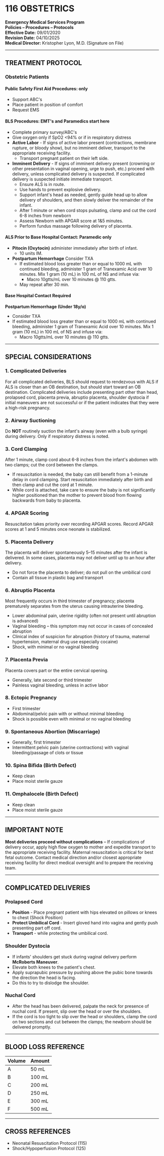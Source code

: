# 116 OBSTETRICS

**Emergency Medical Services Program**  
**Policies – Procedures – Protocols**  
**Effective Date:** 09/01/2020  
**Revision Date:** 04/10/2025  
**Medical Director:** Kristopher Lyon, M.D. (Signature on File)

---

## TREATMENT PROTOCOL

### Obstetric Patients

#### Public Safety First Aid Procedures: only

- Support ABC's
- Place patient in position of comfort
- Request EMS

#### BLS Procedures: EMT's and Paramedics start here

- Complete primary survey/ABC's
- Give oxygen only if SpO2 <94% or if in respiratory distress
- **Active Labor** - If signs of active labor present (contractions, membrane rupture, or bloody show), but no imminent deliver, transport to the appropriate receiving facility.
  - Transport pregnant patient on their left side.
- **Imminent Delivery** - If signs of imminent delivery present (crowning or other presentation in vaginal opening, urge to push, etc.) proceed with delivery, unless complicated delivery is suspected. If complicated delivery is suspected initiate immediate transport.
  - Ensure ALS is in route.
  - Use hands to prevent explosive delivery.
  - Support infant's head as needed, gently guide head up to allow delivery of shoulders, and then slowly deliver the remainder of the infant.
  - After 1 minute or when cord stops pulsating, clamp and cut the cord 6-8 inches from newborn
  - Assess Newborn with APGAR score at 1&5 minutes.
  - Perform fundus massage following delivery of placenta.

#### ALS Prior to Base Hospital Contact: Paramedic only

- **Pitocin (Oxytocin)** administer immediately after birth of infant.
  - 10 units IM.
- **Postpartum Hemorrhage** Consider TXA
  - If estimated blood loss greater than or equal to 1000 mL with continued bleeding, administer 1 gram of Tranexamic Acid over 10 minutes. Mix 1 gram (10 mL) in 100 mL of NS and infuse via:
    - Macro 10gtts/mL over 10 minutes @ 110 gtts.
  - May repeat after 30 min.

#### Base Hospital Contact Required

**Postpartum Hemorrhage (Under 18y/o)**
- Consider TXA
- If estimated blood loss greater than or equal to 1000 mL with continued bleeding, administer 1 gram of Tranexamic Acid over 10 minutes. Mix 1 gram (10 mL) in 100 mL of NS and infuse via:
  - Macro 10gtts/mL over 10 minutes @ 110 gtts.

---

## SPECIAL CONSIDERATIONS

### 1. Complicated Deliveries

For all complicated deliveries, BLS should request to rendezvous with ALS if ALS is closer than an OB destination, but should start toward an OB destination. Complicated deliveries include presenting part other than head, prolapsed cord, placenta previa, abruptio placenta, shoulder dystocia if initial maneuvers are not successful or if the patient indicates that they were a high-risk pregnancy.

### 2. Airway Suctioning

Do **NOT** routinely suction the infant's airway (even with a bulb syringe) during delivery. Only if respiratory distress is noted.

### 3. Cord Clamping

After 1 minute, clamp cord about 6-8 inches from the infant's abdomen with two clamps; cut the cord between the clamps.
- If resuscitation is needed, the baby can still benefit from a 1-minute delay in cord clamping. Start resuscitation immediately after birth and then clamp and cut the cord at 1 minute.
- While cord is attached, take care to ensure the baby is not significantly higher positioned than the mother to prevent blood from flowing backwards from baby to placenta.

### 4. APGAR Scoring

Resuscitation takes priority over recording APGAR scores. Record APGAR scores at 1 and 5 minutes once neonate is stabilized.

### 5. Placenta Delivery

The placenta will deliver spontaneously 5–15 minutes after the infant is delivered. In some cases, placenta may not deliver until up to an hour after delivery.
- Do not force the placenta to deliver; do not pull on the umbilical cord
- Contain all tissue in plastic bag and transport

### 6. Abruptio Placenta

Most frequently occurs in third trimester of pregnancy; placenta prematurely separates from the uterus causing intrauterine bleeding.
- Lower abdominal pain, uterine rigidity (often not present until abruption is advanced)
- Vaginal bleeding – this symptom may not occur in cases of concealed abruption
- Clinical index of suspicion for abruption (history of trauma, maternal hypertension, maternal drug use especially cocaine)
- Shock, with minimal or no vaginal bleeding

### 7. Placenta Previa

Placenta covers part or the entire cervical opening.
- Generally, late second or third trimester
- Painless vaginal bleeding, unless in active labor

### 8. Ectopic Pregnancy

- First trimester
- Abdominal/pelvic pain with or without minimal bleeding
- Shock is possible even with minimal or no vaginal bleeding

### 9. Spontaneous Abortion (Miscarriage)

- Generally, first trimester
- Intermittent pelvic pain (uterine contractions) with vaginal bleeding/passage of clots or tissue

### 10. Spina Bifida (Birth Defect)

- Keep clean
- Place moist sterile gauze

### 11. Omphalocele (Birth Defect)

- Keep clean
- Place moist sterile gauze

---

## IMPORTANT NOTE

**Most deliveries proceed without complications** – If complications of delivery occur, apply high flow oxygen to mother and expedite transport to the appropriate receiving facility. Maternal resuscitation is critical for best fetal outcome. Contact medical direction and/or closest appropriate receiving facility for direct medical oversight and to prepare the receiving team.

---

## COMPLICATED DELIVERIES

### Prolapsed Cord

- **Position** - Place pregnant patient with hips elevated on pillows or knees to chest (Shock Position)
- **Protect Umbilical Cord** - Insert gloved hand into vagina and gently push presenting part off cord.
- **Transport** - while protecting the umbilical cord.

### Shoulder Dystocia

- If infants' shoulders get stuck during vaginal delivery perform **McRoberts Maneuver**.
- Elevate both knees to the patient's chest.
- Apply suprapubic pressure by pushing above the pubic bone towards the direction the head is facing.
- Do this to try to dislodge the shoulder.

### Nuchal Cord

- After the head has been delivered, palpate the neck for presence of nuchal cord. If present, slip over the head or over the shoulders.
- If the cord is too tight to slip over the head or shoulders, clamp the cord on two sections and cut between the clamps; the newborn should be delivered promptly.

---

## BLOOD LOSS REFERENCE

| Volume | Amount |
|--------|--------|
| A | 50 mL |
| B | 100 mL |
| C | 200 mL |
| D | 250 mL |
| E | 300 mL |
| F | 500 mL |

---

## CROSS REFERENCES

- Neonatal Resuscitation Protocol (115)
- Shock/Hypoperfusion Protocol (125)


